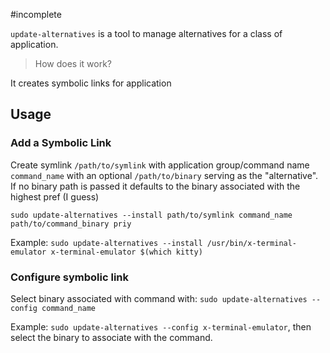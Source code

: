 #incomplete 

`update-alternatives` is a tool to manage alternatives for a class of application.

> How does it work?

It creates symbolic links for application 

## Usage

### Add a Symbolic Link

Create symlink `/path/to/symlink` with application group/command name `command_name` with an optional `/path/to/binary` serving as the "alternative". If no binary path is passed it defaults to the binary associated with the highest pref (I guess)

`sudo update-alternatives --install path/to/symlink command_name path/to/command_binary priy`

Example: `sudo update-alternatives --install /usr/bin/x-terminal-emulator x-terminal-emulator $(which kitty)`

### Configure symbolic link

Select binary associated with command with:
`sudo update-alternatives --config command_name`

Example:
`sudo update-alternatives --config x-terminal-emulator`, then select the binary to associate with the command.
